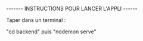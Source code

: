 ------- INSTRUCTIONS POUR LANCER L'APPLI ------

Taper dans un terminal :

"cd backend" puis "nodemon serve"

